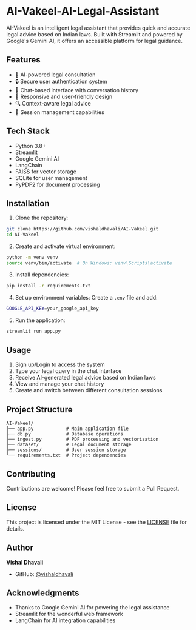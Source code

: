 # AI-Vakeel-AI-Legal-Assistant

AI-Vakeel is an intelligent legal assistant that provides quick and accurate legal advice based on Indian laws. Built with Streamlit and powered by Google's Gemini AI, it offers an accessible platform for legal guidance.

## Features

- 🤖 AI-powered legal consultation
- 🔒 Secure user authentication system
- 💬 Chat-based interface with conversation history
- 📱 Responsive and user-friendly design
- 🔍 Context-aware legal advice
- 💾 Session management capabilities

## Tech Stack

- Python 3.8+
- Streamlit
- Google Gemini AI
- LangChain
- FAISS for vector storage
- SQLite for user management
- PyPDF2 for document processing

## Installation

1. Clone the repository:

```bash
git clone https://github.com/vishaldhavali/AI-Vakeel.git
cd AI-Vakeel
```

2. Create and activate virtual environment:

```bash
python -m venv venv
source venv/bin/activate  # On Windows: venv\Scripts\activate
```

3. Install dependencies:

```bash
pip install -r requirements.txt
```

4. Set up environment variables:
   Create a `.env` file and add:

```bash
GOOGLE_API_KEY=your_google_api_key
```

5. Run the application:

```bash
streamlit run app.py
```

## Usage

1. Sign up/Login to access the system
2. Type your legal query in the chat interface
3. Receive AI-generated legal advice based on Indian laws
4. View and manage your chat history
5. Create and switch between different consultation sessions

## Project Structure

```
AI-Vakeel/
├── app.py            # Main application file
├── db.py             # Database operations
├── ingest.py         # PDF processing and vectorization
├── dataset/          # Legal document storage
├── sessions/         # User session storage
└── requirements.txt  # Project dependencies
```

## Contributing

Contributions are welcome! Please feel free to submit a Pull Request.

## License

This project is licensed under the MIT License - see the [LICENSE](LICENSE) file for details.

## Author

**Vishal Dhavali**

- GitHub: [@vishaldhavali](https://github.com/vishaldhavali)

## Acknowledgments

- Thanks to Google Gemini AI for powering the legal assistance
- Streamlit for the wonderful web framework
- LangChain for AI integration capabilities
